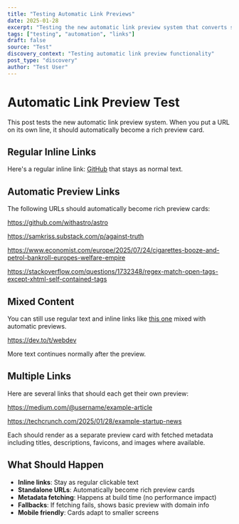 ```yaml
---
title: "Testing Automatic Link Previews"
date: 2025-01-28
excerpt: "Testing the new automatic link preview system that converts standalone URLs into rich preview cards."
tags: ["testing", "automation", "links"]
draft: false
source: "Test"
discovery_context: "Testing automatic link preview functionality"
post_type: "discovery"
author: "Test User"
---
```


# Automatic Link Preview Test

This post tests the new automatic link preview system. When you put a URL on its own line, it should automatically become a rich preview card.

## Regular Inline Links

Here's a regular inline link: [GitHub](https://github.com) that stays as normal text.

## Automatic Preview Links

The following URLs should automatically become rich preview cards:

https://github.com/withastro/astro

https://samkriss.substack.com/p/against-truth

https://www.economist.com/europe/2025/07/24/cigarettes-booze-and-petrol-bankroll-europes-welfare-empire

https://stackoverflow.com/questions/1732348/regex-match-open-tags-except-xhtml-self-contained-tags

## Mixed Content

You can still use regular text and inline links like [this one](https://example.com) mixed with automatic previews.

https://dev.to/t/webdev

More text continues normally after the preview.

## Multiple Links

Here are several links that should each get their own preview:

https://medium.com/@username/example-article

https://techcrunch.com/2025/01/28/example-startup-news

Each should render as a separate preview card with fetched metadata including titles, descriptions, favicons, and images where available.

## What Should Happen

- **Inline links**: Stay as regular clickable text
- **Standalone URLs**: Automatically become rich preview cards
- **Metadata fetching**: Happens at build time (no performance impact)
- **Fallbacks**: If fetching fails, shows basic preview with domain info
- **Mobile friendly**: Cards adapt to smaller screens